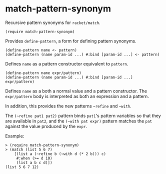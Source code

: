 # match-pattern-synonym

Recursive pattern synonyms for `racket/match`.

```racket
(require match-pattern-synonym)
```
Provides `define-pattern`, a form for defining pattern synonyms.

```racket
(define-pattern name <- pattern)
(define-pattern (name param-id ...) #:bind [param-id ...] <- pattern)
```
Defines `name` as a pattern constructor equivalent to `pattern`.

```racket
(define-pattern name expr/pattern)
(define-pattern (name param-id ...) #:bind [param-id ...] expr/pattern)
```
Defines `name` as a both a normal value and a pattern constructor.
The `expr/pattern` body is interpreted as both an expression and a
pattern.

In addition, this provides the new patterns `~refine` and `~with`.

The `(~refine pat1 pat2)` pattern binds `pat1`'s pattern variables
so that they are available in `pat2`, and the `(~with pat expr)`
pattern matches the `pat` against the value produced by the `expr`.

Example:
```racket
> (require match-pattern-synonym)
> (match (list 5 6 7) 
    [(list a (~refine b (~with d (* 2 b))) c)
     #:when (>= d 10) 
     (list a b c d)])
(list 5 6 7 12)
```
